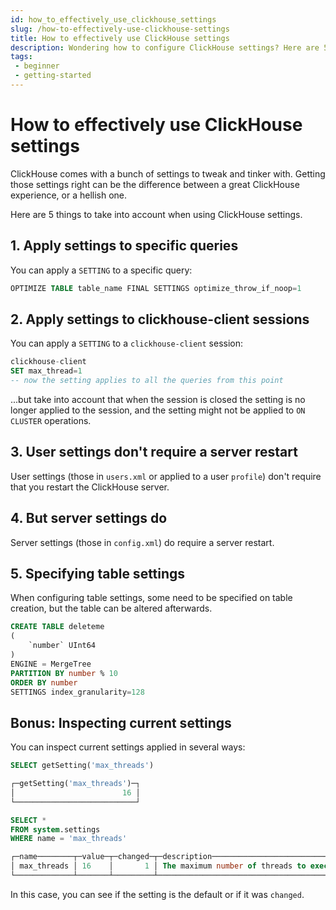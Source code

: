 ```yaml
---
id: how_to_effectively_use_clickhouse_settings
slug: /how-to-effectively-use-clickhouse-settings
title: How to effectively use ClickHouse settings
description: Wondering how to configure ClickHouse settings? Here are 5 tips to take into account when doing so.
tags: 
 - beginner
 - getting-started
---
```


# How to effectively use ClickHouse settings

ClickHouse comes with a bunch of settings to tweak and tinker with. Getting those settings right can be the difference between a great ClickHouse experience, or a hellish one.

Here are 5 things to take into account when using ClickHouse settings.

## 1. Apply settings to specific queries
You can apply a `SETTING` to a specific query:

```sql
OPTIMIZE TABLE table_name FINAL SETTINGS optimize_throw_if_noop=1
```
## 2. Apply settings to clickhouse-client sessions
You can apply a `SETTING` to a `clickhouse-client` session:

```sql
clickhouse-client
SET max_thread=1
-- now the setting applies to all the queries from this point
```
...but take into account that when the session is closed the setting is no longer applied to the session, and the setting might not be applied to `ON CLUSTER` operations.

## 3. User settings don't require a server restart 
User settings (those in `users.xml` or applied to a user `profile`) don't require that you restart the ClickHouse server.

## 4. But server settings do
Server settings (those in `config.xml`) do require a server restart.

## 5. Specifying table settings
When configuring table settings, some need to be specified on table creation, but the table can be altered afterwards.

```sql
CREATE TABLE deleteme
(
    `number` UInt64
)
ENGINE = MergeTree
PARTITION BY number % 10
ORDER BY number
SETTINGS index_granularity=128
```
## Bonus: Inspecting current settings
You can inspect current settings applied in several ways:

```sql
SELECT getSetting('max_threads')

┌─getSetting('max_threads')─┐
│                        16 │
└───────────────────────────┘
```

```sql
SELECT *
FROM system.settings
WHERE name = 'max_threads'

┌─name────────┬─value─┬─changed─┬─description───────────────────────────────────────────────────────────────────────────────────────┬─min──┬─max──┬─readonly─┬─type───────┐
│ max_threads │ 16    │       1 │ The maximum number of threads to execute the request. By default, it is determined automatically. │ ᴺᵁᴸᴸ │ ᴺᵁᴸᴸ │        0 │ MaxThreads │
└─────────────┴───────┴─────────┴───────────────────────────────────────────────────────────────────────────────────────────────────┴──────┴──────┴──────────┴────────────┘
```

In this case, you can see if the setting is the default or if it was `changed`.
